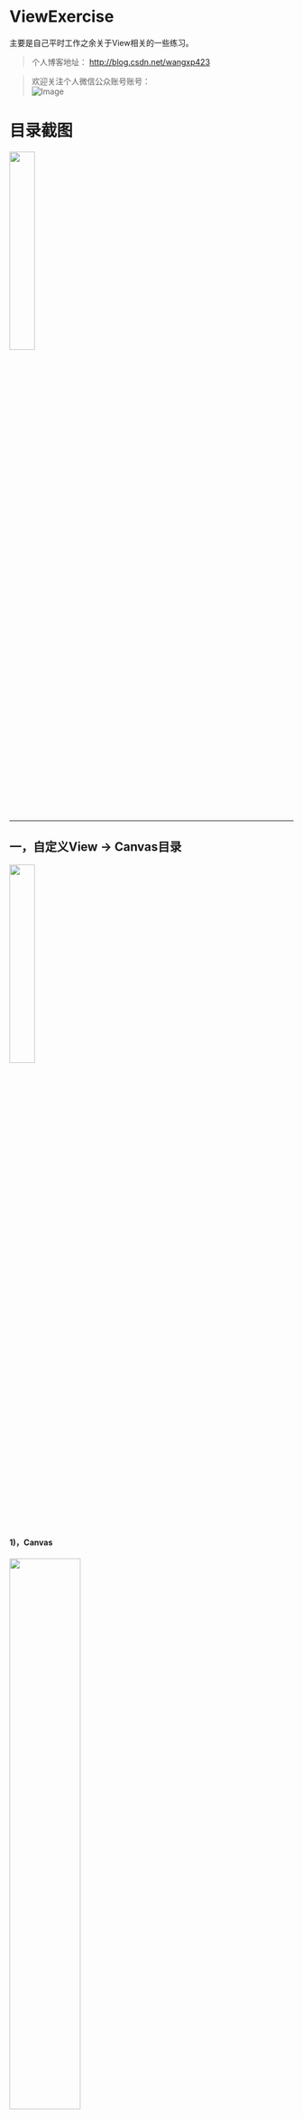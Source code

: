 # ViewExercise
主要是自己平时工作之余关于View相关的一些练习。

> 个人博客地址：
http://blog.csdn.net/wangxp423

> 欢迎关注个人微信公众账号账号：<br>
![Image](https://github.com/wangxp423/ViewExercise/raw/master/screenshot/qrcode.jpg)



# 目录截图
<img src="https://github.com/wangxp423/ViewExercise/raw/master/screenshot/main_function.png" width="30%" height="30%" />

---

## 一，自定义View -> Canvas目录
<img src="https://github.com/wangxp423/ViewExercise/raw/master/screenshot/draw/main_canvas.png" width="30%" height="30%" />


#### 1)，Canvas
<img src="https://github.com/wangxp423/ViewExercise/raw/master/screenshot/draw/canvas_canvas.jpg" width="50%" height="50%" />


#### 2)，Bezier贝塞尔曲线
<img src="https://github.com/wangxp423/ViewExercise/raw/master/screenshot/draw/canvas_bezier.jpg" width="50%" height="50%" />

#### 3)，贝塞尔之 拖拽小圆点
<img src="https://github.com/wangxp423/ViewExercise/raw/master/screenshot/draw/canvas_drag_red.gif" width="30%" height="30%" />

#### 4)，Canvas综合练习
<img src="https://github.com/wangxp423/ViewExercise/raw/master/screenshot/draw/canvas_demo.gif" width="30%" height="30%" />

#### 5)，Canvas水波纹
<img src="https://github.com/wangxp423/ViewExercise/raw/master/screenshot/draw/water_wave.gif" width="30%" height="30%"/>

#### 6)，Canvas水波纹刻度百分比
<img src="https://github.com/wangxp423/ViewExercise/raw/master/screenshot/draw/canvas_wave.gif" width="30%" height="30%" />

#### 7)，仿探探 雷达搜索
<img src="https://github.com/wangxp423/ViewExercise/raw/master/screenshot/draw/tantan_search.gif" width="30%" height="30%" />

#### 8)，语音搜索动画
<img src="https://github.com/wangxp423/ViewExercise/raw/master/screenshot/draw/secoo.gif" width="30%" height="30%" />

#### 9)，仿小米指南针
<img src="https://github.com/wangxp423/ViewExercise/raw/master/screenshot/draw/zhinanzhen.gif" width="30%" height="30%" />

#### 10)，仿小米指针
<img src="https://github.com/wangxp423/ViewExercise/raw/master/screenshot/draw/mi_shizhong.gif" width="30%" height="30%" />

---

## 二，ToolBar配合CoordinatorLayout -> 目录
<img src="https://github.com/wangxp423/ViewExercise/raw/master/screenshot/toolbar/toolbar_main.png" width="30%" height="30%" />

#### 1)，Normal-CollapsingToolBar
<img src="https://github.com/wangxp423/ViewExercise/raw/master/screenshot/toolbar/toolbar_normal_collaps.gif" width="30%" height="30%" />

#### 2)，Collaps-CollapsingToolBar
<img src="https://github.com/wangxp423/ViewExercise/raw/master/screenshot/toolbar/toolbar_collaps_collaps.gif" width="30%" height="30%" />

#### 3)，自定义Behavior(头部和底部菜单)
<img src="https://github.com/wangxp423/ViewExercise/raw/master/screenshot/toolbar/custom_behavior_zhihu.gif" width="30%" height="30%" />

#### 4)，BottomSheetBehavior(仿百度地图)
<img src="https://github.com/wangxp423/ViewExercise/raw/master/screenshot/toolbar/bottomsheet_behavior_baidu.gif" width="30%" height="30%" />

#### 5)，折叠移动头像到标题栏
<img src="https://github.com/wangxp423/ViewExercise/raw/master/screenshot/toolbar/custom_behavior_collaps.gif" width="30%" height="30%" />

---

## 三，ListView效果研究

#### 1)，ListView滑动，Item缓动
<img src="https://github.com/wangxp423/ViewExercise/raw/master/screenshot/listview/secoo_list_move.gif" width="30%" height="30%" />

---

## 四，StatusBar状态栏研究
<img src="https://github.com/wangxp423/ViewExercise/raw/master/screenshot/statusbar/statusbar_main.png" width="30%" height="30%" />

#### 1)，Fragment中适配沉浸式状态栏
<img src="https://github.com/wangxp423/ViewExercise/raw/master/screenshot/statusbar/statusbar_fragment.jpg" width="50%" height="50%" />

相关博客：<br>

fitSystemWindow属性对于状态栏的作用：https://blog.csdn.net/wangxp423/article/details/79564244<br>
使用fitSystemWindow属性实现"沉浸式"状态栏：https://blog.csdn.net/wangxp423/article/details/79566465<br>
适配“沉浸式”状态栏：https://blog.csdn.net/wangxp423/article/details/79596329<br>
Fragment切换中适配"沉浸式状态栏"：https://blog.csdn.net/wangxp423/article/details/79301742<br>

---

## 五，Touch事件传递研究
<img src="https://github.com/wangxp423/ViewExercise/raw/master/screenshot/touch/touch_main.jpg" width="30%" height="30%" />

相关博客：<br>

可能是最详细的Android点击事件处理详解：https://blog.csdn.net/wangxp423/article/details/82500875<br>
可能是最详细的Android点击事件处理详解(二)：https://blog.csdn.net/wangxp423/article/details/82591929<br>
可能是最详细的Android点击事件处理详解(三)：https://blog.csdn.net/wangxp423/article/details/82625368<br>

---


